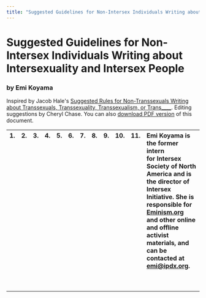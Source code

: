 ```yaml
---
title: "Suggested Guidelines for Non-Intersex Individuals Writing about Intersexuality and Intersex People"
---
```


# Suggested Guidelines for Non-Intersex Individuals Writing about Intersexuality and Intersex People

### by Emi Koyama

  


  
Inspired by Jacob Hale's [Suggested Rules for Non-Transsexuals Writing about Transsexuals, Transsexuality, Transsexualism, or Trans\____][1]. Editing suggestions by Cheryl Chase. You can also [download PDF version][2] of this document.

  
<table border=0 align=center cellpadding=4 cellspacing=12 width=420>  


<th valign=top>1.</th>

  
  
<th valign=top>2.</th>

  
<th valign=top>3.</th>

  
  
<th valign=top>4.</th>

  
  
<th valign=top>5.</th>  


  
  
<th valign=top>6.</th>

  
<th valign=top>7.</th>

  
  
<th valign=top>8.</th>

  
  
<th valign=top>9.</th>

  
  
<th valign=top>10.</th>

  
  


  
<th valign=top>11.</th>  


  
  


  
<th colspan="2" valign=top>

<div align="left">
  Emi Koyama is the former intern<br /> for Intersex Society of North America and is the director of<br /> Intersex Initiative. She is responsible for <a href="http://www.eminism.org">Eminism.org</a> and other online<br /> and offline activist<br /> materials, and can be contacted at <a href="mailto:emi@ipdx.org">emi@ipdx.org</a>.
</div>

  


&nbsp;

  
</th>  
</table>

 [1]: http://www.transfeminism.org/nontrans-rules.html
 [2]: ../pdf/non-is-guidelines.pdf